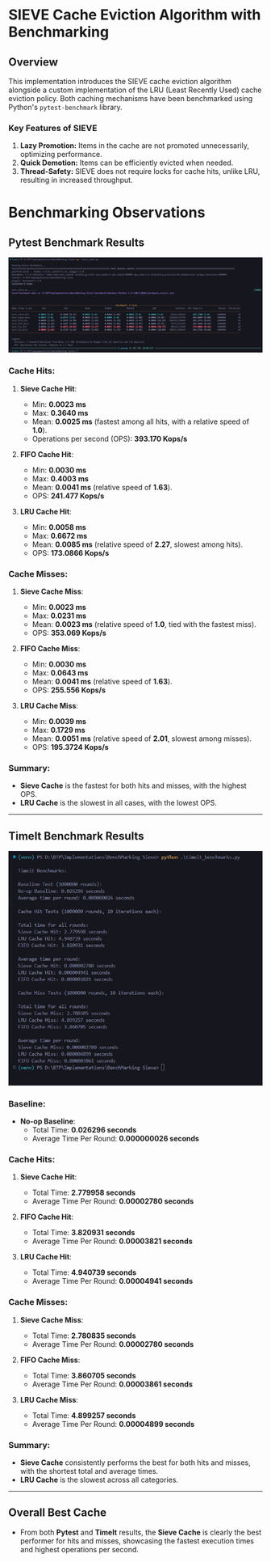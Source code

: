 # SIEVE Cache Eviction Algorithm with Benchmarking

## Overview

This implementation introduces the SIEVE cache eviction algorithm alongside a custom implementation of the LRU (Least Recently Used) cache eviction policy. Both caching mechanisms have been benchmarked using Python's `pytest-benchmark` library.

### Key Features of SIEVE
1. **Lazy Promotion:** Items in the cache are not promoted unnecessarily, optimizing performance.
2. **Quick Demotion:** Items can be efficiently evicted when needed.
3. **Thread-Safety:** SIEVE does not require locks for cache hits, unlike LRU, resulting in increased throughput.

# Benchmarking Observations

## **Pytest Benchmark Results**
![Benchmark Results](./Images/pytest-benchmakring-results.png)

### Cache Hits:
1. **Sieve Cache Hit**:
   - Min: **0.0023 ms**
   - Max: **0.3640 ms**
   - Mean: **0.0025 ms** (fastest among all hits, with a relative speed of **1.0**).
   - Operations per second (OPS): **393.170 Kops/s**

2. **FIFO Cache Hit**:
   - Min: **0.0030 ms**
   - Max: **0.4003 ms**
   - Mean: **0.0041 ms** (relative speed of **1.63**).
   - OPS: **241.477 Kops/s**

3. **LRU Cache Hit**:
   - Min: **0.0058 ms**
   - Max: **0.6672 ms**
   - Mean: **0.0085 ms** (relative speed of **2.27**, slowest among hits).
   - OPS: **173.0866 Kops/s**

### Cache Misses:
1. **Sieve Cache Miss**:
   - Min: **0.0023 ms**
   - Max: **0.0231 ms**
   - Mean: **0.0023 ms** (relative speed of **1.0**, tied with the fastest miss).
   - OPS: **353.069 Kops/s**

2. **FIFO Cache Miss**:
   - Min: **0.0030 ms**
   - Max: **0.0643 ms**
   - Mean: **0.0041 ms** (relative speed of **1.63**).
   - OPS: **255.556 Kops/s**

3. **LRU Cache Miss**:
   - Min: **0.0039 ms**
   - Max: **0.1729 ms**
   - Mean: **0.0051 ms** (relative speed of **2.01**, slowest among misses).
   - OPS: **195.3724 Kops/s**

### Summary:
- **Sieve Cache** is the fastest for both hits and misses, with the highest OPS.
- **LRU Cache** is the slowest in all cases, with the lowest OPS.

---

## **TimeIt Benchmark Results**
![Benchmark Results](./Images/TimeIt-benchmarking-results.png)

### Baseline:
- **No-op Baseline**:
  - Total Time: **0.026296 seconds**
  - Average Time Per Round: **0.000000026 seconds**

### Cache Hits:
1. **Sieve Cache Hit**:
   - Total Time: **2.779958 seconds**
   - Average Time Per Round: **0.00002780 seconds**

2. **FIFO Cache Hit**:
   - Total Time: **3.820931 seconds**
   - Average Time Per Round: **0.00003821 seconds**

3. **LRU Cache Hit**:
   - Total Time: **4.940739 seconds**
   - Average Time Per Round: **0.00004941 seconds**

### Cache Misses:
1. **Sieve Cache Miss**:
   - Total Time: **2.780835 seconds**
   - Average Time Per Round: **0.00002780 seconds**

2. **FIFO Cache Miss**:
   - Total Time: **3.860705 seconds**
   - Average Time Per Round: **0.00003861 seconds**

3. **LRU Cache Miss**:
   - Total Time: **4.899257 seconds**
   - Average Time Per Round: **0.00004899 seconds**

### Summary:
- **Sieve Cache** consistently performs the best for both hits and misses, with the shortest total and average times.
- **LRU Cache** is the slowest across all categories.

---

## **Overall Best Cache**
- From both **Pytest** and **TimeIt** results, the **Sieve Cache** is clearly the best performer for hits and misses, showcasing the fastest execution times and highest operations per second.


